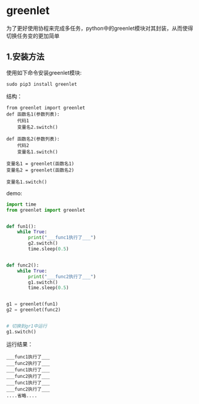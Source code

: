 # greenlet

为了更好使用协程来完成多任务，python中的greenlet模块对其封装，从而使得切换任务变的更加简单



## 1.安装方法

使用如下命令安装greenlet模块:

```shell
sudo pip3 install greenlet
```

结构：

```
from greenlet import greenlet
def 函数名1(参数列表):
    代码1
    变量名2.switch()

def 函数名2(参数列表):
    代码2
    变量名1.switch()
    
变量名1 = greenlet(函数名1)
变量名2 = greenlet(函数名2)

变量名1.switch()
```

demo:

```python
import time
from greenlet import greenlet


def fun1():
    while True:
        print("___func1执行了___")
        g2.switch()
        time.sleep(0.5)


def func2():
    while True:
        print("___func2执行了___")
        g1.switch()
        time.sleep(0.5)


g1 = greenlet(fun1)
g2 = greenlet(func2)


# 切换到gr1中运行
g1.switch()
```

运行结果：

```
___func1执行了___
___func2执行了___
___func1执行了___
___func2执行了___
___func1执行了___
___func2执行了___
....省略....
```



